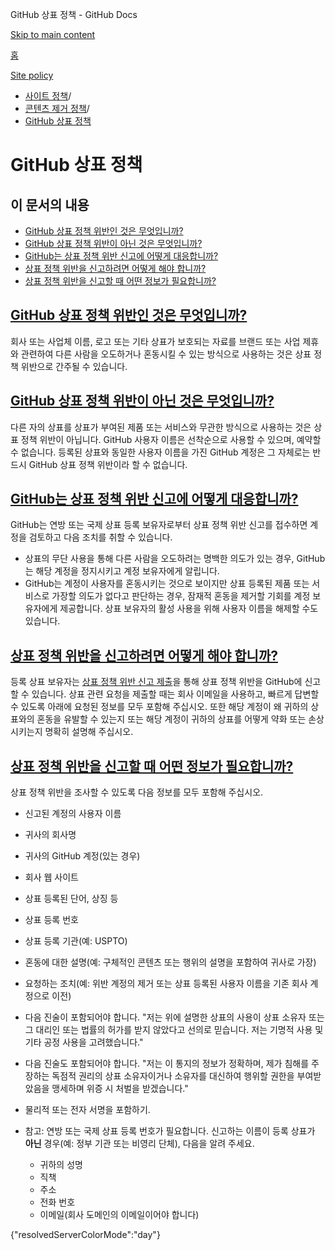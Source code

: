 GitHub 상표 정책 - GitHub Docs

[Skip to main content](#main-content)

[홈](/ko)

[Site policy](/ko/site-policy)

* [사이트 정책](/ko/site-policy)/
* [콘텐츠 제거 정책](/ko/site-policy/content-removal-policies)/
* [GitHub 상표 정책](/ko/site-policy/content-removal-policies/github-trademark-policy)

GitHub 상표 정책
==========

이 문서의 내용
----------

* [GitHub 상표 정책 위반인 것은 무엇입니까?](#what-is-a-github-trademark-policy-violation)
* [GitHub 상표 정책 위반이 아닌 것은 무엇입니까?](#what-is-not-a-github-trademark-policy-violation)
* [GitHub는 상표 정책 위반 신고에 어떻게 대응합니까?](#how-does-github-respond-to-reported-trademark-policy-violations)
* [상표 정책 위반을 신고하려면 어떻게 해야 합니까?](#how-do-i-report-a-trademark-policy-violation)
* [상표 정책 위반을 신고할 때 어떤 정보가 필요합니까?](#what-information-is-required-when-reporting-trademark-policy-violations)

[GitHub 상표 정책 위반인 것은 무엇입니까?](#what-is-a-github-trademark-policy-violation)
----------

회사 또는 사업체 이름, 로고 또는 기타 상표가 보호되는 자료를 브랜드 또는 사업 제휴와 관련하여 다른 사람을 오도하거나 혼동시킬 수 있는 방식으로 사용하는 것은 상표 정책 위반으로 간주될 수 있습니다.

[GitHub 상표 정책 위반이 아닌 것은 무엇입니까?](#what-is-not-a-github-trademark-policy-violation)
----------

다른 자의 상표를 상표가 부여된 제품 또는 서비스와 무관한 방식으로 사용하는 것은 상표 정책 위반이 아닙니다. GitHub 사용자 이름은 선착순으로 사용할 수 있으며, 예약할 수 없습니다. 등록된 상표와 동일한 사용자 이름을 가진 GitHub 계정은 그 자체로는 반드시 GitHub 상표 정책 위반이라 할 수 없습니다.

[GitHub는 상표 정책 위반 신고에 어떻게 대응합니까?](#how-does-github-respond-to-reported-trademark-policy-violations)
----------

GitHub는 연방 또는 국제 상표 등록 보유자로부터 상표 정책 위반 신고를 접수하면 계정을 검토하고 다음 조치를 취할 수 있습니다.

* 상표의 무단 사용을 통해 다른 사람을 오도하려는 명백한 의도가 있는 경우, GitHub는 해당 계정을 정지시키고 계정 보유자에게 알립니다.
* GitHub는 계정이 사용자를 혼동시키는 것으로 보이지만 상표 등록된 제품 또는 서비스로 가장할 의도가 없다고 판단하는 경우, 잠재적 혼동을 제거할 기회를 계정 보유자에게 제공합니다. 상표 보유자의 활성 사용을 위해 사용자 이름을 해제할 수도 있습니다.

[상표 정책 위반을 신고하려면 어떻게 해야 합니까?](#how-do-i-report-a-trademark-policy-violation)
----------

등록 상표 보유자는 [상표 정책 위반 신고 제출](https://support.github.com/contact/trademark-policy)을 통해 상표 정책 위반을 GitHub에 신고할 수 있습니다. 상표 관련 요청을 제출할 때는 회사 이메일을 사용하고, 빠르게 답변할 수 있도록 아래에 요청된 정보를 모두 포함해 주십시오. 또한 해당 계정이 왜 귀하의 상표와의 혼동을 유발할 수 있는지 또는 해당 계정이 귀하의 상표를 어떻게 약화 또는 손상시키는지 명확히 설명해 주십시오.

[상표 정책 위반을 신고할 때 어떤 정보가 필요합니까?](#what-information-is-required-when-reporting-trademark-policy-violations)
----------

상표 정책 위반을 조사할 수 있도록 다음 정보를 모두 포함해 주십시오.

* 신고된 계정의 사용자 이름

* 귀사의 회사명

* 귀사의 GitHub 계정(있는 경우)

* 회사 웹 사이트

* 상표 등록된 단어, 상징 등

* 상표 등록 번호

* 상표 등록 기관(예: USPTO)

* 혼동에 대한 설명(예: 구체적인 콘텐츠 또는 행위의 설명을 포함하여 귀사로 가장)

* 요청하는 조치(예: 위반 계정의 제거 또는 상표 등록된 사용자 이름을 기존 회사 계정으로 이전)

* 다음 진술이 포함되어야 합니다. "저는 위에 설명한 상표의 사용이 상표 소유자 또는 그 대리인 또는 법률의 허가를 받지 않았다고 선의로 믿습니다. 저는 기명적 사용 및 기타 공정 사용을 고려했습니다."

* 다음 진술도 포함되어야 합니다. "저는 이 통지의 정보가 정확하며, 제가 침해를 주장하는 독점적 권리의 상표 소유자이거나 소유자를 대신하여 행위할 권한을 부여받았음을 맹세하며 위증 시 처벌을 받겠습니다."

* 물리적 또는 전자 서명을 포함하기.

* 참고: 연방 또는 국제 상표 등록 번호가 필요합니다. 신고하는 이름이 등록 상표가 **아닌** 경우(예: 정부 기관 또는 비영리 단체), 다음을 알려 주세요.

  * 귀하의 성명
  * 직책
  * 주소
  * 전화 번호
  * 이메일(회사 도메인의 이메일이어야 합니다)

{"resolvedServerColorMode":"day"}
